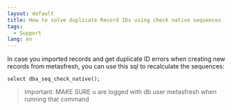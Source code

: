 ```yaml
---
layout: default
title: How to solve duplicate Record IDs using check native sequences
tags:
  - Support
lang: en
---
```


In case you imported records and get duplicate ID errors when creating new records from metasfresh, you can use this sql to recalculate the sequences:

`select dba_seq_check_native();`


> Important: MAKE SURE u are logged with db user metasfresh when running that command 
